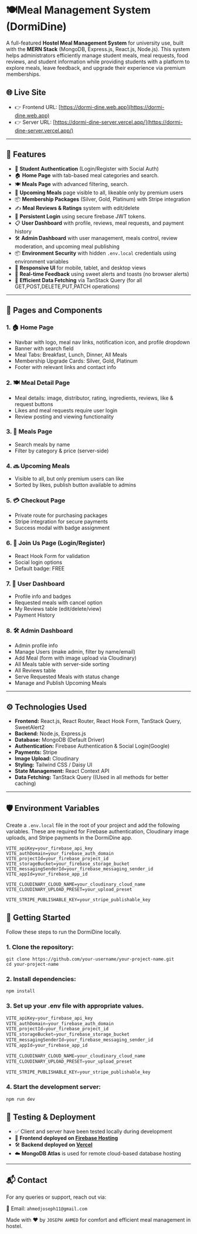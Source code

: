# 🍽️Meal Management System (DormiDine)

A full-featured **Hostel Meal Management System** for university use, built with the **MERN Stack** (MongoDB, Express.js, React.js, Node.js). This system helps administrators efficiently manage student meals, meal requests, food reviews, and student information while providing students with a platform to explore meals, leave feedback, and upgrade their experience via premium memberships.

## 🌐 Live Site

- 👉 Frontend URL: [https://dormi-dine.web.app](https://dormi-dine.web.app)
- 👉 Server URL: [https://dormi-dine-server.vercel.app/](https://dormi-dine-server.vercel.app/)

---

## 🚀 Features

- 🔐 **Student Authentication** (Login/Register with Social Auth)
- 🏠 **Home Page** with tab-based meal categories and search.
- 🍽️ **Meals Page** with advanced filtering, search.
- 📅 **Upcoming Meals** page visible to all, likeable only by premium users
- 📦 **Membership Packages** (Silver, Gold, Platinum) with Stripe integration
- ✍️ **Meal Reviews & Ratings** system with edit/delete
- 🔁 **Persistent Login** using secure firebase JWT tokens.
- 📋 **User Dashboard** with profile, reviews, meal requests, and payment history
- 🛠️ **Admin Dashboard** with user management, meals control, review moderation, and upcoming meal publishing
- 📦 **Environment Security** with hidden `.env.local` credentials using environment variables
- 📱 **Responsive UI** for mobile, tablet, and desktop views
- 🔔 **Real-time Feedback** using sweet alerts and toasts (no browser alerts)
- 🚀 **Efficient Data Fetching** via TanStack Query (for all GET,POST,DELETE,PUT,PATCH operations)

---

## 📄 Pages and Components

### 1. 🏠 Home Page
- Navbar with logo, meal nav links, notification icon, and profile dropdown
- Banner with search field
- Meal Tabs: Breakfast, Lunch, Dinner, All Meals
- Membership Upgrade Cards: Silver, Gold, Platinum
- Footer with relevant links and contact info

### 2. 🍽️ Meal Detail Page
- Meal details: image, distributor, rating, ingredients, reviews, like & request buttons
- Likes and meal requests require user login
- Review posting and viewing functionality

### 3. 🍴 Meals Page
- Search meals by name
- Filter by category & price (server-side)

### 4. 🔜 Upcoming Meals
- Visible to all, but only premium users can like
- Sorted by likes, publish button available to admins

### 5. 💳 Checkout Page
- Private route for purchasing packages
- Stripe integration for secure payments
- Success modal with badge assignment

### 6. 👥 Join Us Page (Login/Register)
- React Hook Form for validation
- Social login options
- Default badge: FREE

### 7. 👤 User Dashboard
- Profile info and badges
- Requested meals with cancel option
- My Reviews table (edit/delete/view)
- Payment History

### 8. 🛠️ Admin Dashboard
- Admin profile info
- Manage Users (make admin, filter by name/email)
- Add Meal (form with image upload via Cloudinary)
- All Meals table with server-side sorting
- All Reviews table
- Serve Requested Meals with status change
- Manage and Publish Upcoming Meals

---

## ⚙️ Technologies Used

- **Frontend:** React.js, React Router, React Hook Form, TanStack Query, SweetAlert2
- **Backend:** Node.js, Express.js
- **Database:** MongoDB (Default Driver)
- **Authentication:** Firebase Authentication & Social Login(Google)
- **Payments:** Stripe
- **Image Upload:** Cloudinary
- **Styling:** Tailwind CSS / Daisy UI
- **State Management:** React Context API
- **Data Fetching:** TanStack Query ((Used in all methods for better caching)

---


## 🛡️ Environment Variables
Create a `.env.local` file in the root of your project and add the following variables. These are required for Firebase authentication, Cloudinary image uploads, and Stripe payments in the DormiDine app.

```env
VITE_apiKey=your_firebase_api_key
VITE_authDomain=your_firebase_auth_domain
VITE_projectId=your_firebase_project_id
VITE_storageBucket=your_firebase_storage_bucket
VITE_messagingSenderId=your_firebase_messaging_sender_id
VITE_appId=your_firebase_app_id

VITE_CLOUDINARY_CLOUD_NAME=your_cloudinary_cloud_name
VITE_CLOUDINARY_UPLOAD_PRESET=your_upload_preset

VITE_STRIPE_PUBLISHABLE_KEY=your_stripe_publishable_key
```

## 🚀 Getting Started
Follow these steps to run the DormiDine locally.

### 1. Clone the repository:

```
git clone https://github.com/your-username/your-project-name.git
cd your-project-name
``` 

### 2. Install dependencies: 

```
npm install
```

### 3. Set up your .env file with appropriate values.
```js
VITE_apiKey=your_firebase_api_key
VITE_authDomain=your_firebase_auth_domain
VITE_projectId=your_firebase_project_id
VITE_storageBucket=your_firebase_storage_bucket
VITE_messagingSenderId=your_firebase_messaging_sender_id
VITE_appId=your_firebase_app_id

VITE_CLOUDINARY_CLOUD_NAME=your_cloudinary_cloud_name
VITE_CLOUDINARY_UPLOAD_PRESET=your_upload_preset

VITE_STRIPE_PUBLISHABLE_KEY=your_stripe_publishable_key
```

### 4. Start the development server:
```
npm run dev
```

## 🧪 Testing & Deployment

- ✅ Client and server have been tested locally during development
- 🚀 **Frontend deployed on [Firebase Hosting](https://firebase.google.com/products/hosting)**
- 🛠️ **Backend deployed on [Vercel](https://vercel.com/)**
- ☁️ **MongoDB Atlas** is used for remote cloud-based database hosting

---

## 📬 Contact
For any queries or support, reach out via:

📧 Email: `ahmedjoseph11@gmail.com`

Made with ❤️ by `JOSEPH AHMED` for comfort and efficient meal management in hostel.